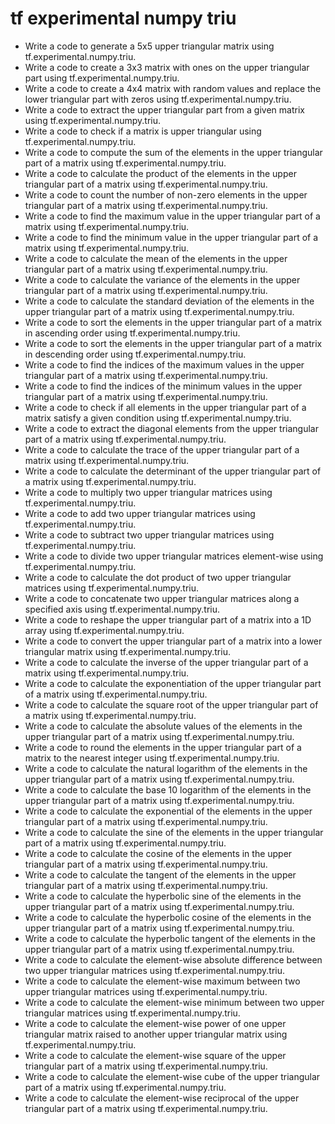 # tf experimental numpy triu

- Write a code to generate a 5x5 upper triangular matrix using tf.experimental.numpy.triu.
- Write a code to create a 3x3 matrix with ones on the upper triangular part using tf.experimental.numpy.triu.
- Write a code to create a 4x4 matrix with random values and replace the lower triangular part with zeros using tf.experimental.numpy.triu.
- Write a code to extract the upper triangular part from a given matrix using tf.experimental.numpy.triu.
- Write a code to check if a matrix is upper triangular using tf.experimental.numpy.triu.
- Write a code to compute the sum of the elements in the upper triangular part of a matrix using tf.experimental.numpy.triu.
- Write a code to calculate the product of the elements in the upper triangular part of a matrix using tf.experimental.numpy.triu.
- Write a code to count the number of non-zero elements in the upper triangular part of a matrix using tf.experimental.numpy.triu.
- Write a code to find the maximum value in the upper triangular part of a matrix using tf.experimental.numpy.triu.
- Write a code to find the minimum value in the upper triangular part of a matrix using tf.experimental.numpy.triu.
- Write a code to calculate the mean of the elements in the upper triangular part of a matrix using tf.experimental.numpy.triu.
- Write a code to calculate the variance of the elements in the upper triangular part of a matrix using tf.experimental.numpy.triu.
- Write a code to calculate the standard deviation of the elements in the upper triangular part of a matrix using tf.experimental.numpy.triu.
- Write a code to sort the elements in the upper triangular part of a matrix in ascending order using tf.experimental.numpy.triu.
- Write a code to sort the elements in the upper triangular part of a matrix in descending order using tf.experimental.numpy.triu.
- Write a code to find the indices of the maximum values in the upper triangular part of a matrix using tf.experimental.numpy.triu.
- Write a code to find the indices of the minimum values in the upper triangular part of a matrix using tf.experimental.numpy.triu.
- Write a code to check if all elements in the upper triangular part of a matrix satisfy a given condition using tf.experimental.numpy.triu.
- Write a code to extract the diagonal elements from the upper triangular part of a matrix using tf.experimental.numpy.triu.
- Write a code to calculate the trace of the upper triangular part of a matrix using tf.experimental.numpy.triu.
- Write a code to calculate the determinant of the upper triangular part of a matrix using tf.experimental.numpy.triu.
- Write a code to multiply two upper triangular matrices using tf.experimental.numpy.triu.
- Write a code to add two upper triangular matrices using tf.experimental.numpy.triu.
- Write a code to subtract two upper triangular matrices using tf.experimental.numpy.triu.
- Write a code to divide two upper triangular matrices element-wise using tf.experimental.numpy.triu.
- Write a code to calculate the dot product of two upper triangular matrices using tf.experimental.numpy.triu.
- Write a code to concatenate two upper triangular matrices along a specified axis using tf.experimental.numpy.triu.
- Write a code to reshape the upper triangular part of a matrix into a 1D array using tf.experimental.numpy.triu.
- Write a code to convert the upper triangular part of a matrix into a lower triangular matrix using tf.experimental.numpy.triu.
- Write a code to calculate the inverse of the upper triangular part of a matrix using tf.experimental.numpy.triu.
- Write a code to calculate the exponentiation of the upper triangular part of a matrix using tf.experimental.numpy.triu.
- Write a code to calculate the square root of the upper triangular part of a matrix using tf.experimental.numpy.triu.
- Write a code to calculate the absolute values of the elements in the upper triangular part of a matrix using tf.experimental.numpy.triu.
- Write a code to round the elements in the upper triangular part of a matrix to the nearest integer using tf.experimental.numpy.triu.
- Write a code to calculate the natural logarithm of the elements in the upper triangular part of a matrix using tf.experimental.numpy.triu.
- Write a code to calculate the base 10 logarithm of the elements in the upper triangular part of a matrix using tf.experimental.numpy.triu.
- Write a code to calculate the exponential of the elements in the upper triangular part of a matrix using tf.experimental.numpy.triu.
- Write a code to calculate the sine of the elements in the upper triangular part of a matrix using tf.experimental.numpy.triu.
- Write a code to calculate the cosine of the elements in the upper triangular part of a matrix using tf.experimental.numpy.triu.
- Write a code to calculate the tangent of the elements in the upper triangular part of a matrix using tf.experimental.numpy.triu.
- Write a code to calculate the hyperbolic sine of the elements in the upper triangular part of a matrix using tf.experimental.numpy.triu.
- Write a code to calculate the hyperbolic cosine of the elements in the upper triangular part of a matrix using tf.experimental.numpy.triu.
- Write a code to calculate the hyperbolic tangent of the elements in the upper triangular part of a matrix using tf.experimental.numpy.triu.
- Write a code to calculate the element-wise absolute difference between two upper triangular matrices using tf.experimental.numpy.triu.
- Write a code to calculate the element-wise maximum between two upper triangular matrices using tf.experimental.numpy.triu.
- Write a code to calculate the element-wise minimum between two upper triangular matrices using tf.experimental.numpy.triu.
- Write a code to calculate the element-wise power of one upper triangular matrix raised to another upper triangular matrix using tf.experimental.numpy.triu.
- Write a code to calculate the element-wise square of the upper triangular part of a matrix using tf.experimental.numpy.triu.
- Write a code to calculate the element-wise cube of the upper triangular part of a matrix using tf.experimental.numpy.triu.
- Write a code to calculate the element-wise reciprocal of the upper triangular part of a matrix using tf.experimental.numpy.triu.